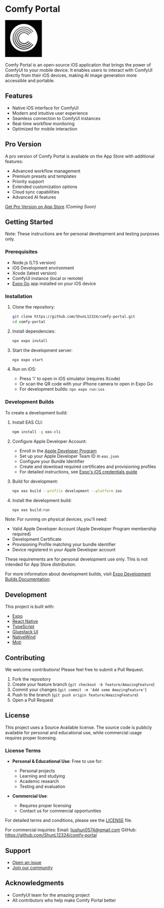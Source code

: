 # Comfy Portal

<img src="assets/images/icon.png" width="120" alt="Comfy Portal Logo" />

Comfy Portal is an open-source iOS application that brings the power of ComfyUI to your mobile device. It enables users to interact with ComfyUI directly from their iOS devices, making AI image generation more accessible and portable.

## Features

- Native iOS interface for ComfyUI
- Modern and intuitive user experience
- Seamless connection to ComfyUI instances
- Real-time workflow monitoring
- Optimized for mobile interaction

## Pro Version

A pro version of Comfy Portal is available on the App Store with additional features:

- Advanced workflow management
- Premium presets and templates
- Priority support
- Extended customization options
- Cloud sync capabilities
- Advanced AI features

[Get Pro Version on App Store](#) _(Coming Soon)_

## Getting Started

Note: These instructions are for personal development and testing purposes only.

### Prerequisites

- Node.js (LTS version)
- iOS Development environment
- Xcode (latest version)
- ComfyUI instance (local or remote)
- [Expo Go](https://expo.dev/go) app installed on your iOS device

### Installation

1. Clone the repository:

   ```bash
   git clone https://github.com/ShunL12324/comfy-portal.git
   cd comfy-portal
   ```

2. Install dependencies:

   ```bash
   npx expo install
   ```

3. Start the development server:

   ```bash
   npx expo start
   ```

4. Run on iOS:
   - Press 'i' to open in iOS simulator (requires Xcode)
   - Or scan the QR code with your iPhone camera to open in Expo Go
   - For development builds: `npx expo run:ios`

### Development Builds

To create a development build:

1. Install EAS CLI:

   ```bash
   npm install -g eas-cli
   ```

2. Configure Apple Developer Account:

   - Enroll in the [Apple Developer Program](https://developer.apple.com/programs/)
   - Set up your Apple Developer Team ID in `eas.json`
   - Configure your Bundle Identifier
   - Create and download required certificates and provisioning profiles
   - For detailed instructions, see [Expo's iOS credentials guide](https://docs.expo.dev/app-signing/ios-credentials/)

3. Build for development:

   ```bash
   npx eas build --profile development --platform ios
   ```

4. Install the development build:
   ```bash
   npx eas build:run
   ```

Note: For running on physical devices, you'll need:

- Valid Apple Developer Account (Apple Developer Program membership required)
- Development Certificate
- Provisioning Profile matching your bundle identifier
- Device registered in your Apple Developer account

These requirements are for personal development use only. This is not intended for App Store distribution.

For more information about development builds, visit [Expo Development Builds Documentation](https://docs.expo.dev/develop/development-builds/introduction/).

## Development

This project is built with:

- [Expo](https://expo.dev)
- [React Native](https://reactnative.dev)
- [TypeScript](https://www.typescriptlang.org)
- [Gluestack UI](https://gluestack.io)
- [NativeWind](https://www.nativewind.dev)
- [Moti](https://moti.fyi)

## Contributing

We welcome contributions! Please feel free to submit a Pull Request.

1. Fork the repository
2. Create your feature branch (`git checkout -b feature/AmazingFeature`)
3. Commit your changes (`git commit -m 'Add some AmazingFeature'`)
4. Push to the branch (`git push origin feature/AmazingFeature`)
5. Open a Pull Request

## License

This project uses a Source Available license. The source code is publicly available for personal and educational use, while commercial usage requires proper licensing.

### License Terms

- **Personal & Educational Use**: Free to use for:

  - Personal projects
  - Learning and studying
  - Academic research
  - Testing and evaluation

- **Commercial Use**:
  - Requires proper licensing
  - Contact us for commercial opportunities

For detailed terms and conditions, please see the [LICENSE](LICENSE) file.

For commercial inquiries:
Email: liushun0574@gmail.com
GitHub: https://github.com/ShunL12324/comfy-portal

## Support

- [Open an issue](https://github.com/ShunL12324/comfy-portal/issues)
- [Join our community](#)

## Acknowledgments

- ComfyUI team for the amazing project
- All contributors who help make Comfy Portal better

